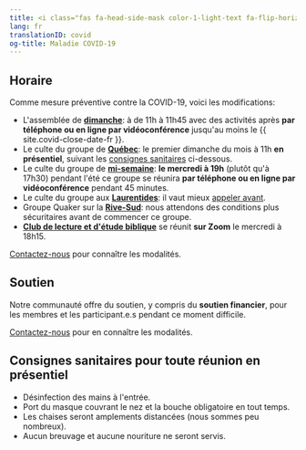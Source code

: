 ```yaml
---
title: <i class="fas fa-head-side-mask color-1-light-text fa-flip-horizontal"></i> Maladie COVID-19
lang: fr
translationID: covid
og-title: Maladie COVID-19
---
```

## Horaire
Comme mesure préventive contre la COVID-19, voici les modifications:
* L'assemblée de [**dimanche**](/coordonnées): à de 11h à 11h45 avec des activités après **par téléphone ou en ligne par vidéoconférence** jusqu'au moins le {{ site.covid-close-date-fr }}.
* Le culte du groupe de [**Québec**](/québec): le premier dimanche du mois à 11h **en présentiel**, suivant les [consignes sanitaires](#consignes) ci-dessous.
* Le culte du groupe de [**mi-semaine**](/mi-semaine): **le mercredi à 19h** (plutôt qu'à 17h30) pendant l'été ce groupe se réunira **par téléphone ou en ligne par vidéoconférence** pendant 45 minutes.
* Le culte du groupe aux [**Laurentides**](/laurentides): il vaut mieux [appeler avant](/laurentides#contact).
* Groupe Quaker sur la [**Rive-Sud**](/rive-sud): nous attendons des conditions plus sécuritaires avant de commencer ce groupe.
* [**Club de lecture et d'étude biblique**](/nouveau/lecture_bible.html) se réunit **sur Zoom** le mercredi à 18h15.

[Contactez-nous](/contact-fr.html) pour connaître les modalités.

## Soutien
Notre communauté offre du soutien, y compris du **soutien financier**, pour les membres et les participant.e.s pendant ce moment difficile.

[Contactez-nous](/contact-fr.html) pour en connaître les modalités.

## Consignes sanitaires pour toute réunion en présentiel <span class="stanchor"><a name="consignes"></a></span>
* Désinfection des mains à l'entrée.
* Port du masque couvrant le nez et la bouche obligatoire en tout temps.
* Les chaises seront amplements distancées (nous sommes peu nombreux).
* Aucun breuvage et aucune nouriture ne seront servis.
